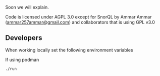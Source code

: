 Soon we will explain.

Code is licensed under AGPL 3.0 except for SnorQL by Ammar Ammar (ammar257ammar@gmail.com) and collaborators that is using GPL v3.0

## Developers 

When working locally set the following environment variables

If using podman

```shell
./run
```